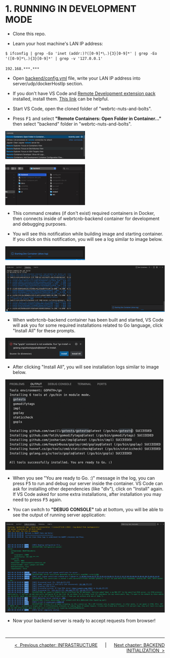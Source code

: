 # **1. RUNNING IN DEVELOPMENT MODE**

* Clone this repo.

* Learn your host machine's LAN IP address:

```console
$ ifconfig | grep -Eo 'inet (addr:)?([0-9]*\.){3}[0-9]*' | grep -Eo '([0-9]*\.){3}[0-9]*' | grep -v '127.0.0.1'

192.168.***.***
```

* Open [backend/config.yml](../backend/config.yml) file, write your LAN IP address into server/udp/dockerHostIp section.

* If you don't have VS Code and [Remote Development extension pack](https://marketplace.visualstudio.com/items?itemName=ms-vscode-remote.vscode-remote-extensionpack) installed, install them. [This link](https://code.visualstudio.com/docs/remote/containers) can be helpful.

* Start VS Code, open the cloned folder of "webrtc-nuts-and-bolts".

* Press <kbd>F1</kbd> and select **"Remote Containers: Open Folder in Container..."** then select "backend" folder in "webrtc-nuts-and-bolts".

<img alt="Open folder in container" src="images/01-01-open-folder-in-container.png" style="width: 500px;max-width:50%"></img>

<img alt="Select &quot;backend&quot; folder" src="images/01-02-select-folder.png" style="width: 500px;max-width:50%"></img>

* This command creates (if don't exist) required containers in Docker, then connects inside of webrtcnb-backend container for development and debugging purposes.

* You will see this notification while building image and starting container. If you click on this notification, you will see a log similar to image below.

<img alt="Starting Dev Container small" src="images/01-03-starting-dev-container-small.png" style="width: 500px;max-width:50%"></img>

![Starting Dev Container log](images/01-04-starting-dev-container-log.png)

* When webrtcnb-backend container has been built and started, VS Code will ask you for some required installations related to Go language, click "Install All" for these prompts.

<img alt="Install Go Dependencies small" src="images/01-05-install-go-deps-small.png" style="width: 500px;max-width:50%"></img>

* After clicking "Install All", you will see installation logs similar to image below.

<img alt="Install Go Dependencies log" src="images/01-06-install-go-deps-log.png" style="width: 500px;"></img>

* When you see "You are ready to Go. :)" message in the log, you can press <kbd>F5</kbd> to run and debug our server inside the container. VS Code can ask for installing other dependencies (like "dlv"), click on "Install" again. If VS Code asked for some extra installations, after installation you may need to press <kbd>F5</kbd> again.

* You can switch to **"DEBUG CONSOLE"** tab at bottom, you will be able to see the output of running server application:

![Backend initial output](images/01-07-backend-initial-output.png)

* Now your backend server is ready to accept requests from browser!

<br>

---

<div align="right">

[&lt;&nbsp;&nbsp;Previous chapter: INFRASTRUCTURE](./00-INFRASTRUCTURE.md)&nbsp;&nbsp;&nbsp;&nbsp;&nbsp;&nbsp;|&nbsp;&nbsp;&nbsp;&nbsp;&nbsp;&nbsp;[Next chapter: BACKEND INITIALIZATION&nbsp;&nbsp;&gt;](./02-BACKEND-INITIALIZATION.md)

</div>
